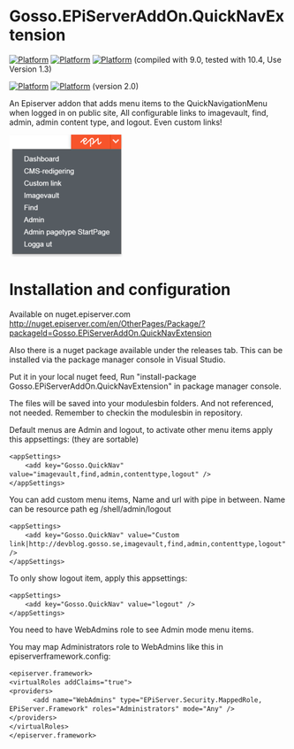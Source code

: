 # Gosso.EPiServerAddOn.QuickNavExtension

[![Platform](https://img.shields.io/badge/Platform-.NET%204.5.2-blue.svg?style=flat)](https://msdn.microsoft.com/en-us/library/w0x726c2%28v=vs.110%29.aspx) [![Platform](https://img.shields.io/badge/Episerver%20CMS-9+-green.svg?style=flat)](http://world.episerver.com/cms/) [![Platform](https://img.shields.io/badge/Episerver-%2010.0-green.svg?style=flat)](http://world.episerver.com/cms/) (compiled with 9.0, tested with 10.4, Use Version 1.3) 

[![Platform](https://img.shields.io/badge/Platform-.NET%204.6.1-blue.svg?style=flat)](https://msdn.microsoft.com/en-us/library/w0x726c2%28v=vs.110%29.aspx) [![Platform](https://img.shields.io/badge/Episerver-%2011.1-green.svg?style=flat)](http://world.episerver.com/cms/) (version 2.0)

An Episerver addon that adds menu items to the QuickNavigationMenu when logged in on public site, 
All configurable links to imagevault, find, admin, admin content type, and logout. Even custom links!

![alt text](https://github.com/LucGosso/Gosso.EPiServerAddOn.QuickNavExtension/blob/master/QuickNavExtension.png?raw=true "This is how the QuickNavExtension could look")

# Installation and configuration 

Available on nuget.episerver.com http://nuget.episerver.com/en/OtherPages/Package/?packageId=Gosso.EPiServerAddOn.QuickNavExtension

Also there is a nuget package available under the releases tab. This can be installed via the package manager console in Visual Studio.

Put it in your local nuget feed, Run "install-package Gosso.EPiServerAddOn.QuickNavExtension" in package manager console.

The files will be saved into your modulesbin folders. And not referenced, not needed. Remember to checkin the modulesbin in repository.

Default menus are Admin and logout, to activate other menu items apply this appsettings: (they are sortable)

    <appSettings>
        <add key="Gosso.QuickNav" value="imagevault,find,admin,contenttype,logout" />
    </appSettings>

You can add custom menu items, Name and url with pipe in between. Name can be resource path eg /shell/admin/logout

    <appSettings>
        <add key="Gosso.QuickNav" value="Custom link|http://devblog.gosso.se,imagevault,find,admin,contenttype,logout" />
    </appSettings>

To only show logout item, apply this appsettings: 

    <appSettings>
        <add key="Gosso.QuickNav" value="logout" />
    </appSettings>

You need to have WebAdmins role to see Admin mode menu items. 

You may map Administrators role to WebAdmins like this in episerverframework.config:
  
    <episerver.framework>
    <virtualRoles addClaims="true">
    <providers>
          <add name="WebAdmins" type="EPiServer.Security.MappedRole, EPiServer.Framework" roles="Administrators" mode="Any" />
    </providers>
    </virtualRoles>
    </episerver.framework>
